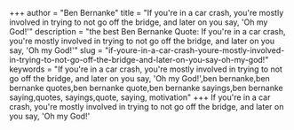 +++
author = "Ben Bernanke"
title = "If you're in a car crash, you're mostly involved in trying to not go off the bridge, and later on you say, 'Oh my God!'"
description = "the best Ben Bernanke Quote: If you're in a car crash, you're mostly involved in trying to not go off the bridge, and later on you say, 'Oh my God!'"
slug = "if-youre-in-a-car-crash-youre-mostly-involved-in-trying-to-not-go-off-the-bridge-and-later-on-you-say-oh-my-god!"
keywords = "If you're in a car crash, you're mostly involved in trying to not go off the bridge, and later on you say, 'Oh my God!',ben bernanke,ben bernanke quotes,ben bernanke quote,ben bernanke sayings,ben bernanke saying,quotes, sayings,quote, saying, motivation"
+++
If you're in a car crash, you're mostly involved in trying to not go off the bridge, and later on you say, 'Oh my God!'
